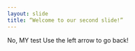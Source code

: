 ```yaml
---
layout: slide
title: “Welcome to our second slide!”
---
```

No, MY test
Use the left arrow to go back!
